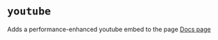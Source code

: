 # `youtube`
Adds a performance-enhanced youtube embed to the page
[Docs page](greenvision.media/docs/scripting/#youtube)